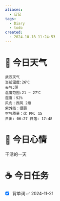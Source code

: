 ```yaml
---
aliases:
  - 日记
tags:
  - Diary
  - todo
created:
  - 2024-10-18 11:24:53
---
```

# 🌅 今日天气

``` 
武汉天气
当前温度:26℃
天气:阴
温度范围:21 ~ 27℃
湿度：92%
风向：西风 2级
紫外线：很弱
空气质量：优 PM: 15
日出: 06:27 日落: 17:48
```

# 🍋 今日心情

干活的一天

# ☕ 今日任务

- [x] 背单词 ✅ 2024-11-21



